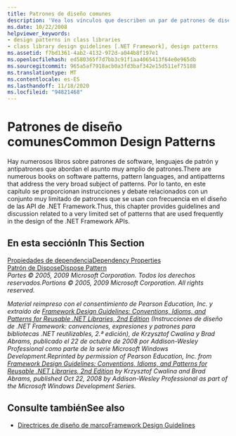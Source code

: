 ```yaml
---
title: Patrones de diseño comunes
description: 'Vea los vínculos que describen un par de patrones de diseño comunes en .NET: las propiedades de dependencia y el patrón de Dispose.'
ms.date: 10/22/2008
helpviewer_keywords:
- design patterns in class libraries
- class library design guidelines [.NET Framework], design patterns
ms.assetid: f7bd1361-4ab2-4132-972d-a044b8f197e1
ms.openlocfilehash: ed580365f7d7bb3c91f1aa4065413f64e0e965db
ms.sourcegitcommit: 965a5af7918acb0a3fd3baf342e15d511ef75188
ms.translationtype: MT
ms.contentlocale: es-ES
ms.lasthandoff: 11/18/2020
ms.locfileid: "94821468"
---
```

# <a name="common-design-patterns"></a><span data-ttu-id="60074-103">Patrones de diseño comunes</span><span class="sxs-lookup"><span data-stu-id="60074-103">Common Design Patterns</span></span>
<span data-ttu-id="60074-104">Hay numerosos libros sobre patrones de software, lenguajes de patrón y antipatrones que abordan el asunto muy amplio de patrones.</span><span class="sxs-lookup"><span data-stu-id="60074-104">There are numerous books on software patterns, pattern languages, and antipatterns that address the very broad subject of patterns.</span></span> <span data-ttu-id="60074-105">Por lo tanto, en este capítulo se proporcionan instrucciones y debate relacionados con un conjunto muy limitado de patrones que se usan con frecuencia en el diseño de las API de .NET Framework.</span><span class="sxs-lookup"><span data-stu-id="60074-105">Thus, this chapter provides guidelines and discussion related to a very limited set of patterns that are used frequently in the design of the .NET Framework APIs.</span></span>  
  
## <a name="in-this-section"></a><span data-ttu-id="60074-106">En esta sección</span><span class="sxs-lookup"><span data-stu-id="60074-106">In This Section</span></span>  
 [<span data-ttu-id="60074-107">Propiedades de dependencia</span><span class="sxs-lookup"><span data-stu-id="60074-107">Dependency Properties</span></span>](dependency-properties.md)  
 [<span data-ttu-id="60074-108">Patrón de Dispose</span><span class="sxs-lookup"><span data-stu-id="60074-108">Dispose Pattern</span></span>](../garbage-collection/implementing-dispose.md)  
 <span data-ttu-id="60074-109">*Partes © 2005, 2009 Microsoft Corporation. Todos los derechos reservados.*</span><span class="sxs-lookup"><span data-stu-id="60074-109">*Portions © 2005, 2009 Microsoft Corporation. All rights reserved.*</span></span>  
  
 <span data-ttu-id="60074-110">*Material reimpreso con el consentimiento de Pearson Education, Inc. y extraído de [Framework Design Guidelines: Conventions, Idioms, and Patterns for Reusable .NET Libraries, 2nd Edition](https://www.informit.com/store/framework-design-guidelines-conventions-idioms-and-9780321545619) (Instrucciones de diseño de .NET Framework: convenciones, expresiones y patrones para bibliotecas .NET reutilizables, 2.ª edición), de Krzysztof Cwalina y Brad Abrams, publicado el 22 de octubre de 2008 por Addison-Wesley Professional como parte de la serie Microsoft Windows Development.*</span><span class="sxs-lookup"><span data-stu-id="60074-110">*Reprinted by permission of Pearson Education, Inc. from [Framework Design Guidelines: Conventions, Idioms, and Patterns for Reusable .NET Libraries, 2nd Edition](https://www.informit.com/store/framework-design-guidelines-conventions-idioms-and-9780321545619) by Krzysztof Cwalina and Brad Abrams, published Oct 22, 2008 by Addison-Wesley Professional as part of the Microsoft Windows Development Series.*</span></span>  
  
## <a name="see-also"></a><span data-ttu-id="60074-111">Consulte también</span><span class="sxs-lookup"><span data-stu-id="60074-111">See also</span></span>

- [<span data-ttu-id="60074-112">Directrices de diseño de marco</span><span class="sxs-lookup"><span data-stu-id="60074-112">Framework Design Guidelines</span></span>](index.md)
